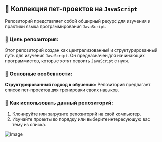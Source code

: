 ## 👋 Коллекция пет-проектов на `JavaScript`

Репозиторий представляет собой обширный ресурс для изучения и практики языка программирования `JavaScript`.

###  🚀 **Цель репозитория:**

Этот репозиторий создан как централизованный и структурированный путь для изучения `JavaScript`. Он предназначен для начинающих программистов, которые хотят освоить `JavaScript` с нуля.

### 🚀 **Основные особенности:**

**Структурированный подход к обучению:** Репозиторий предлагает список пет-проектов для тренировки своих навыков.

### 🚀 **Как использовать данный репозиторий:**
1. Клонируйте или загрузите репозиторий на свой компьютер.
2. Изучайте проекты по порядку или выберите интересующую вас тему из списка.

![Image](https://lh3.googleusercontent.com/drive-viewer/AITFw-y_cHl8HZvmy3eb0E8BnodCnhELaJ_nx_3sgkBY4lUhhCYV7rdv1mGHgYTIF9HA0Sjvs2v0jmpgyFy7O1D4CA8jin8TqQ=s2560)